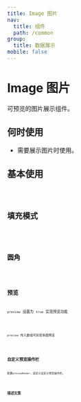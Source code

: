 ```yaml
---
title: Image 图片
nav:
  title: 组件
  path: /common
group:
  title: 数据展示
mobile: false
---
```


# Image 图片

可预览的图片展示组件。

## 何时使用

- 需要展示图片时使用。

## 基本使用

<code src="./demos/index1.tsx" />

## 填充模式

<code src="./demos/index2.tsx" />

## 圆角

<code src="./demos/index3.tsx" />

## 预览

`preview` 设置为 `true` 实现预览功能

<code src="./demos/index4.tsx" />

`preview` 传入数组可实现多图预览

<code src="./demos/index5.tsx" />

## 自定义预览操作栏

配置`previewRender`，自定义自定义预览操作栏。

<code src="./demos/index7.tsx" />

## 描述文案
<code src="./demos/index6.tsx" />
 
<API></API>
